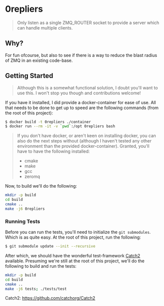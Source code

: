 # 0repliers

> Only listen as a single ZMQ_ROUTER socket to provide a server which can
> handle multiple clients.

## Why?

For fun ofcourse, but also to see if there is a way to reduce the blast radius
of ZMQ in an existing code-base.

## Getting Started

> Although this is a somewhat functional solution, I doubt you'll want to use
> this. I won't stop you though and contributions welcome!

If you have it installed, I did provide a docker-container for ease of use.
All that needs to be done to get up to speed are the following commands (from
the root of this project):

```bash
$ docker build -t 0repliers ./container
$ docker run --rm -it -v `pwd`:/opt 0repliers bash
```

> If you don't have docker, or aren't keen on installing docker, you can also
> do the next steps without (although I haven't tested any other environment
> than the provided docker-container).
> Granted, you'll have to have the following installed:
> * cmake
> * make
> * gcc
> * zeromq

Now, to build we'll do the following:

```bash
mkdir -p build
cd build
cmake ..
make -j6 0repliers
```

### Running Tests

Before you can run the tests, you'll need to initialize the `git submodules`.
Which is as quite easy. At the root of this project, run the following:

```bash
$ git submodule update --init --recursive
```

After which, we should have the wonderful test-framework [Catch2](Catch2)
available. Presuming we're still at the root of this project, we'll do the
following to build and run the tests:

```bash
mkdir -p build
cd build
cmake ..
make -j6 tests; ./tests/test
```

Catch2: https://github.com/catchorg/Catch2
